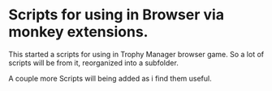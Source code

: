 # Scripts for using in Browser via monkey extensions.

This started a scripts for using in Trophy Manager browser game. So a lot of scripts will be from it, reorganized into a subfolder.

A couple more Scripts will being added as i find them useful.

